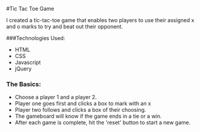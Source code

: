#Tic Tac Toe Game

I created a tic-tac-toe game that enables two players to use their assigned x and o marks to try and beat out their opponent.

###Technologies Used:
  * HTML
  * CSS
  * Javascript
  * jQuery

### The Basics:
* Choose a player 1 and a player 2.   
* Player one goes first and clicks a box to mark with an x  
* Player two follows and clicks a box of their choosing.
* The gameboard will know if the game ends in a tie or a win.
* After each game is complete, hit the 'reset' button to start a new game.

